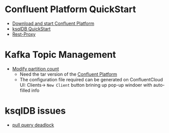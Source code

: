 # Confluent Platform QuickStart

- [Download and start Confluent Platform](https://docs.confluent.io/platform/current/platform-quickstart.html#step-2-create-ak-topics-for-storing-your-data)
- [ksqlDB QuickStart](https://ksqldb.io/quickstart.html)
- [Rest-Proxy](https://docs.confluent.io/platform/current/kafka-rest/index.html#features)


# Kafka Topic Management
- [Modify partition count](https://support.confluent.io/hc/en-us/articles/360040094151-How-to-increase-the-partition-count-for-a-Confluent-Cloud-hosted-topic)
   - Need the tar version of the [Confluent Platform](https://docs.confluent.io/platform/current/platform-quickstart.html#step-1-download-and-start-cp)
   - The configuration file required can be generated on ConfluentCloud UI:  Clients-> `New Client` button brining up pop-up windoer with auto-filled info  


# ksqlDB issues
- [pull query deadlock](https://github.com/confluentinc/ksql/issues/8816)
